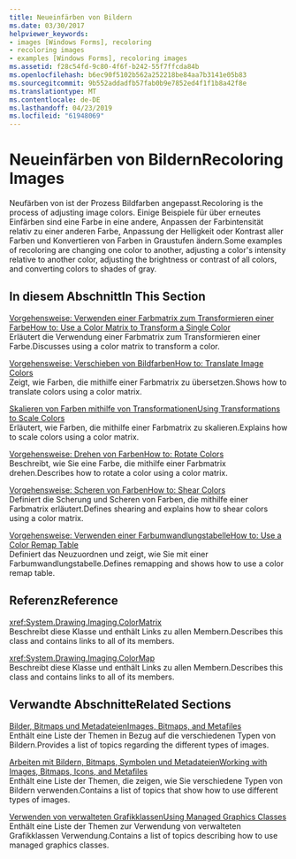 ```yaml
---
title: Neueinfärben von Bildern
ms.date: 03/30/2017
helpviewer_keywords:
- images [Windows Forms], recoloring
- recoloring images
- examples [Windows Forms], recoloring images
ms.assetid: f28c54fd-9c80-4f6f-b242-55f7ffcda84b
ms.openlocfilehash: b6ec90f5102b562a252218be84aa7b3141e05b83
ms.sourcegitcommit: 9b552addadfb57fab0b9e7852ed4f1f1b8a42f8e
ms.translationtype: MT
ms.contentlocale: de-DE
ms.lasthandoff: 04/23/2019
ms.locfileid: "61948069"
---
```

# <a name="recoloring-images"></a><span data-ttu-id="10a9c-102">Neueinfärben von Bildern</span><span class="sxs-lookup"><span data-stu-id="10a9c-102">Recoloring Images</span></span>
<span data-ttu-id="10a9c-103">Neufärben von ist der Prozess Bildfarben angepasst.</span><span class="sxs-lookup"><span data-stu-id="10a9c-103">Recoloring is the process of adjusting image colors.</span></span> <span data-ttu-id="10a9c-104">Einige Beispiele für über erneutes Einfärben sind eine Farbe in eine andere, Anpassen der Farbintensität relativ zu einer anderen Farbe, Anpassung der Helligkeit oder Kontrast aller Farben und Konvertieren von Farben in Graustufen ändern.</span><span class="sxs-lookup"><span data-stu-id="10a9c-104">Some examples of recoloring are changing one color to another, adjusting a color's intensity relative to another color, adjusting the brightness or contrast of all colors, and converting colors to shades of gray.</span></span>  
  
## <a name="in-this-section"></a><span data-ttu-id="10a9c-105">In diesem Abschnitt</span><span class="sxs-lookup"><span data-stu-id="10a9c-105">In This Section</span></span>  
 [<span data-ttu-id="10a9c-106">Vorgehensweise: Verwenden einer Farbmatrix zum Transformieren einer Farbe</span><span class="sxs-lookup"><span data-stu-id="10a9c-106">How to: Use a Color Matrix to Transform a Single Color</span></span>](how-to-use-a-color-matrix-to-transform-a-single-color.md)  
 <span data-ttu-id="10a9c-107">Erläutert die Verwendung einer Farbmatrix zum Transformieren einer Farbe.</span><span class="sxs-lookup"><span data-stu-id="10a9c-107">Discusses using a color matrix to transform a color.</span></span>  
  
 [<span data-ttu-id="10a9c-108">Vorgehensweise: Verschieben von Bildfarben</span><span class="sxs-lookup"><span data-stu-id="10a9c-108">How to: Translate Image Colors</span></span>](how-to-translate-image-colors.md)  
 <span data-ttu-id="10a9c-109">Zeigt, wie Farben, die mithilfe einer Farbmatrix zu übersetzen.</span><span class="sxs-lookup"><span data-stu-id="10a9c-109">Shows how to translate colors using a color matrix.</span></span>  
  
 [<span data-ttu-id="10a9c-110">Skalieren von Farben mithilfe von Transformationen</span><span class="sxs-lookup"><span data-stu-id="10a9c-110">Using Transformations to Scale Colors</span></span>](using-transformations-to-scale-colors.md)  
 <span data-ttu-id="10a9c-111">Erläutert, wie Farben, die mithilfe einer Farbmatrix zu skalieren.</span><span class="sxs-lookup"><span data-stu-id="10a9c-111">Explains how to scale colors using a color matrix.</span></span>  
  
 [<span data-ttu-id="10a9c-112">Vorgehensweise: Drehen von Farben</span><span class="sxs-lookup"><span data-stu-id="10a9c-112">How to: Rotate Colors</span></span>](how-to-rotate-colors.md)  
 <span data-ttu-id="10a9c-113">Beschreibt, wie Sie eine Farbe, die mithilfe einer Farbmatrix drehen.</span><span class="sxs-lookup"><span data-stu-id="10a9c-113">Describes how to rotate a color using a color matrix.</span></span>  
  
 [<span data-ttu-id="10a9c-114">Vorgehensweise: Scheren von Farben</span><span class="sxs-lookup"><span data-stu-id="10a9c-114">How to: Shear Colors</span></span>](how-to-shear-colors.md)  
 <span data-ttu-id="10a9c-115">Definiert die Scherung und Scheren von Farben, die mithilfe einer Farbmatrix erläutert.</span><span class="sxs-lookup"><span data-stu-id="10a9c-115">Defines shearing and explains how to shear colors using a color matrix.</span></span>  
  
 [<span data-ttu-id="10a9c-116">Vorgehensweise: Verwenden einer Farbumwandlungstabelle</span><span class="sxs-lookup"><span data-stu-id="10a9c-116">How to: Use a Color Remap Table</span></span>](how-to-use-a-color-remap-table.md)  
 <span data-ttu-id="10a9c-117">Definiert das Neuzuordnen und zeigt, wie Sie mit einer Farbumwandlungstabelle.</span><span class="sxs-lookup"><span data-stu-id="10a9c-117">Defines remapping and shows how to use a color remap table.</span></span>  
  
## <a name="reference"></a><span data-ttu-id="10a9c-118">Referenz</span><span class="sxs-lookup"><span data-stu-id="10a9c-118">Reference</span></span>  
 <xref:System.Drawing.Imaging.ColorMatrix>  
 <span data-ttu-id="10a9c-119">Beschreibt diese Klasse und enthält Links zu allen Membern.</span><span class="sxs-lookup"><span data-stu-id="10a9c-119">Describes this class and contains links to all of its members.</span></span>  
  
 <xref:System.Drawing.Imaging.ColorMap>  
 <span data-ttu-id="10a9c-120">Beschreibt diese Klasse und enthält Links zu allen Membern.</span><span class="sxs-lookup"><span data-stu-id="10a9c-120">Describes this class and contains links to all of its members.</span></span>  
  
## <a name="related-sections"></a><span data-ttu-id="10a9c-121">Verwandte Abschnitte</span><span class="sxs-lookup"><span data-stu-id="10a9c-121">Related Sections</span></span>  
 [<span data-ttu-id="10a9c-122">Bilder, Bitmaps und Metadateien</span><span class="sxs-lookup"><span data-stu-id="10a9c-122">Images, Bitmaps, and Metafiles</span></span>](images-bitmaps-and-metafiles.md)  
 <span data-ttu-id="10a9c-123">Enthält eine Liste der Themen in Bezug auf die verschiedenen Typen von Bildern.</span><span class="sxs-lookup"><span data-stu-id="10a9c-123">Provides a list of topics regarding the different types of images.</span></span>  
  
 [<span data-ttu-id="10a9c-124">Arbeiten mit Bildern, Bitmaps, Symbolen und Metadateien</span><span class="sxs-lookup"><span data-stu-id="10a9c-124">Working with Images, Bitmaps, Icons, and Metafiles</span></span>](working-with-images-bitmaps-icons-and-metafiles.md)  
 <span data-ttu-id="10a9c-125">Enthält eine Liste der Themen, die zeigen, wie Sie verschiedene Typen von Bildern verwenden.</span><span class="sxs-lookup"><span data-stu-id="10a9c-125">Contains a list of topics that show how to use different types of images.</span></span>  
  
 [<span data-ttu-id="10a9c-126">Verwenden von verwalteten Grafikklassen</span><span class="sxs-lookup"><span data-stu-id="10a9c-126">Using Managed Graphics Classes</span></span>](using-managed-graphics-classes.md)  
 <span data-ttu-id="10a9c-127">Enthält eine Liste der Themen zur Verwendung von verwalteten Grafikklassen Verwendung.</span><span class="sxs-lookup"><span data-stu-id="10a9c-127">Contains a list of topics describing how to use managed graphics classes.</span></span>

